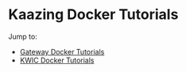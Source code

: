 # Kaazing Docker Tutorials

Jump to:

* [Gateway Docker Tutorials](https://github.com/kaazing/gateway.docker.tutorials)
* [KWIC Docker Tutorials](https://github.com/kaazing/kwic.docker.tutorials)
